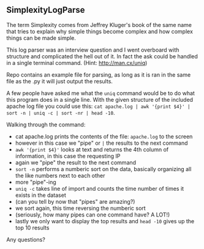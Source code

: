 
## SimplexityLogParse

The term Simplexity comes from Jeffrey Kluger's book of the same name that tries to explain why simple things become complex and how complex things can be made simple.

This log parser was an interview question and I went overboard with structure and complicated the hell out of it.  In fact the ask could be handled in a single terminal command. (Hint: http://man.cx/uniq)

Repo contains an example file for parsing, as long as it is ran in the same file as the .py it will just output the results.  

A few people have asked me what the `uniq` command would be to do what this program does in a single line.  With the given structure of the included apache log file you could use this: `cat apache.log | awk '{print $4}' | sort -n | uniq -c | sort -nr | head -10`.  

Walking through the command:

* cat apache.log prints the contents of the file: `apache.log` to the screen
* however in this case we "pipe" or `|` the results to the next command 
* `awk '{print $4}'` looks at text and returns the 4th column of information, in this case the requesting IP
* again we "pipe" the result to the next command
* `sort -n` performs a numberic sort on the data, basically organizing all the like numbers next to each other
* more "pipe"-ing
* `uniq -c` takes line of import and counts the time number of times it exists in the dataset
* (can you tell by now that "pipes" are amazing?)
* we sort again, this time reversing the numberic sort
* (seriously, how many pipes can one command have? A LOT!)
* lastly we only want to display the top results and `head -10` gives up the top 10 results

Any questions? 

